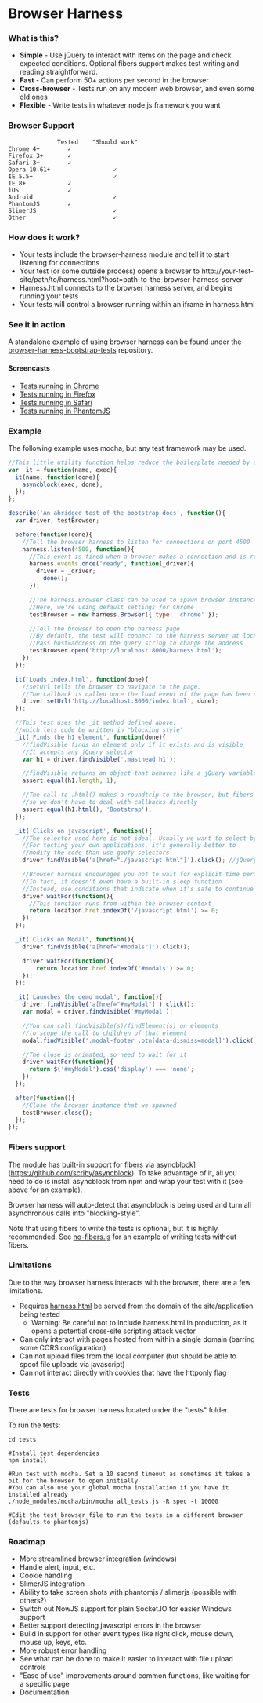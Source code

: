 Browser Harness
===============

### What is this?

* **Simple** - Use jQuery to interact with items on the page and check expected conditions. Optional fibers support makes test writing and reading straightforward.
* **Fast** - Can perform 50+ actions per second in the browser
* **Cross-browser** - Tests run on any modern web browser, and even some old ones
* **Flexible** - Write tests in whatever node.js framework you want

### Browser Support

```
              Tested    "Should work"
Chrome 4+        ✓
Firefox 3+       ✓
Safari 3+        ✓
Opera 10.61+                  ✓
IE 5.5+                       ✓
IE 8+            ✓
iOS              ✓
Android                       ✓
PhantomJS        ✓
SlimerJS                      ✓
Other                         ✓
```

### How does it work?

* Your tests include the browser-harness module and tell it to start listening for connections
* Your test (or some outside process) opens a browser to http://your-test-site/path/to/harness.html?host=path-to-the-browser-harness-server
* Harness.html connects to the browser harness server, and begins running your tests
* Your tests will control a browser running within an iframe in harness.html

### See it in action

A standalone example of using browser harness can be found under the [browser-harness-bootstrap-tests](https://github.com/scriby/browser-harness-bootstrap-tests) repository.

#### Screencasts

* [Tests running in Chrome](http://screencast.com/t/0TaRAmUD)
* [Tests running in Firefox](http://screencast.com/t/n6hxBjMhsh)
* [Tests running in Safari](http://screencast.com/t/3HmnMfMC)
* [Tests running in PhantomJS](http://screencast.com/t/Wd4q5kSPsT)

### Example

The following example uses mocha, but any test framework may be used.

```javascript
//This little utility function helps reduce the boilerplate needed by each test
var _it = function(name, exec){
  it(name, function(done){
    asyncblock(exec, done);
  });
};

describe('An abridged test of the bootstrap docs', function(){
  var driver, testBrowser;

  before(function(done){
    //Tell the browser harness to listen for connections on port 4500
    harness.listen(4500, function(){
      //This event is fired when a browser makes a connection and is ready
      harness.events.once('ready', function(_driver){
        driver = _driver;
          done();
      });

      //The harness.Browser class can be used to spawn browser instances
      //Here, we're using default settings for Chrome
      testBrowser = new harness.Browser({ type: 'chrome' });

      //Tell the browser to open the harness page
      //By default, the test will connect to the harness server at localhost:4500
      //Pass host=address on the query string to change the address
      testBrowser.open('http://localhost:8000/harness.html');
    });
  });

  it('Loads index.html', function(done){
    //setUrl tells the browser to navigate to the page.
    //The callback is called once the load event of the page has been called
    driver.setUrl('http://localhost:8000/index.html', done);
  });

  //This test uses the _it method defined above,
  //which lets code be written in "blocking style"
  _it('Finds the h1 element', function(done){
    //findVisible finds an element only if it exists and is visible
    //It accepts any jQuery selector
    var h1 = driver.findVisible('.masthead h1');

    //findVisible returns an object that behaves like a jQuery variable
    assert.equal(h1.length, 1);

    //The call to .html() makes a roundtrip to the browser, but fibers makes it
    //so we don't have to deal with callbacks directly
    assert.equal(h1.html(), 'Bootstrap');
  });

  _it('Clicks on javascript', function(){
    //The selector used here is not ideal. Usually we want to select by an id or class
    //For testing your own applications, it's generally better to
    //modify the code than use goofy selectors
    driver.findVisible('a[href="./javascript.html"]').click(); //jQuery chaining works

    //Browser harness encourages you not to wait for explicit time periods.
    //In fact, it doesn't even have a built-in sleep function
    //Instead, use conditions that indicate when it's safe to continue test execution
    driver.waitFor(function(){
      //This function runs from within the browser context
      return location.href.indexOf('/javascript.html') >= 0;
    });
  });

  _it('Clicks on Modal', function(){
    driver.findVisible('a[href="#modals"]').click();

    driver.waitFor(function(){
        return location.href.indexOf('#modals') >= 0;
    });
  });

  _it('Launches the demo modal', function(){
    driver.findVisible('a[href="#myModal"]').click();
    var modal = driver.findVisible('#myModal');

    //You can call findVisible(s)/findElement(s) on elements
    //to scope the call to children of that element
    modal.findVisible('.modal-footer .btn[data-dismiss=modal]').click();

    //The close is animated, so need to wait for it
    driver.waitFor(function(){
      return $('#myModal').css('display') === 'none';
    });
  });

  after(function(){
    //Close the browser instance that we spawned
    testBrowser.close();
  });
});
```

### Fibers support

The module has built-in support for [fibers](https://github.com/laverdet/node-fibers) via asyncblock](https://github.com/scriby/asyncblock).
To take advantage of it, all you need to do is install asyncblock from npm and wrap your test with it (see above for an example).

Browser harness will auto-detect that asyncblock is being used and turn all asynchronous calls into "blocking-style".

Note that using fibers to write the tests is optional, but it is highly recommended. See [no-fibers.js](https://github.com/scriby/browser-harness/blob/master/tests/test/no-fibers.js) for an example of writing tests without fibers.

### Limitations

Due to the way browser harness interacts with the browser, there are a few limitations.

* Requires [harness.html](https://github.com/scriby/browser-harness/blob/master/client/harness.html) be served from the domain of the site/application being tested
    * Warning: Be careful not to include harness.html in production, as it opens a potential cross-site scripting attack vector
* Can only interact with pages hosted from within a single domain (barring some CORS configuration)
* Can not upload files from the local computer (but should be able to spoof file uploads via javascript)
* Can not interact directly with cookies that have the httponly flag

### Tests

There are tests for browser harness located under the "tests" folder.

To run the tests:

```
cd tests

#Install test dependencies
npm install

#Run test with mocha. Set a 10 second timeout as sometimes it takes a bit for the browser to open initially
#You can also use your global mocha installation if you have it installed already
./node_modules/mocha/bin/mocha all_tests.js -R spec -t 10000

#Edit the test_browser file to run the tests in a different browser (defaults to phantomjs)
```

### Roadmap


* More streamlined browser integration (windows)
* Handle alert, input, etc.
* Cookie handling
* SlimerJS integration
* Ability to take screen shots with phantomjs / slimerjs (possible with others?)
* Switch out NowJS support for plain Socket.IO for easier Windows support
* Better support detecting javascript errors in the browser
* Build in support for other event types like right click, mouse down, mouse up, keys, etc.
* More robust error handling
* See what can be done to make it easier to interact with file upload controls
* "Ease of use" improvements around common functions, like waiting for a specific page
* Documentation